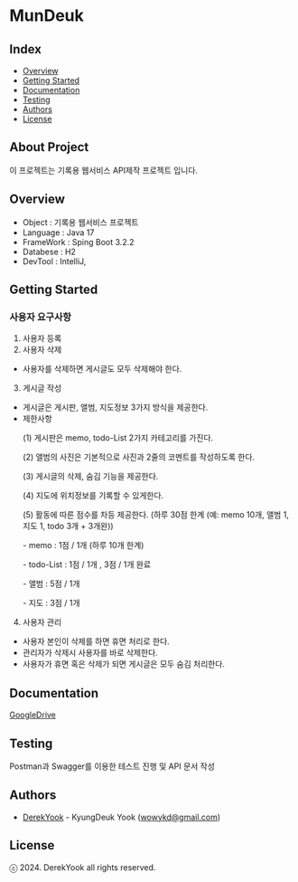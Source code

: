 # MunDeuk

## Index
- [Overview](#overview)
- [Getting Started](#getting-started)
- [Documentation](#documentation)
- [Testing](#testing)
- [Authors](#authors)
- [License](#license)

## About Project
이 프로젝트는 기록용 웹서비스 API제작 프로젝트 입니다.

## Overview
- Object : 기록용 웹서비스 프로젝트
- Language : Java 17
- FrameWork : Sping Boot 3.2.2
- Databese : H2
- DevTool : IntelliJ, 


## Getting Started
### 사용자 요구사항
1. 사용자 등록
2. 사용자 삭제
- 사용자를 삭제하면 게시글도 모두 삭제해야 한다.
3. 게시글 작성
- 게시글은 게시판, 앨범, 지도정보 3가지 방식을 제공한다.
- 제한사항
  <p>(1) 게시판은 memo, todo-List 2가지 카테고리를 가진다.
  <p>(2) 앨범의 사진은 기본적으로 사진과 2줄의 코멘트를 작성하도록 한다.
  <p>(3) 게시글의 삭제, 숨김 기능을 제공한다.
  <p>(4) 지도에 위치정보를 기록할 수 있게한다.
  <p>(5) 활동에 따른 점수를 차등 제공한다. (하루 30점 한계 (예: memo 10개, 앨범 1, 지도 1, todo 3개 + 3개완))
  <p>- memo  : 1점 / 1개 (하루 10개 한계)
  <p>- todo-List : 1점 / 1개 , 3점 / 1개 완료
  <p>- 앨범 : 5점 / 1개
  <p>- 지도 : 3점 / 1개
4. 사용자 관리
- 사용자 본인이 삭제를 하면 휴면 처리로 한다.
- 관리자가 삭제시 사용자를 바로 삭제한다.
- 사용자가 휴면 혹은 삭제가 되면 게시글은 모두 숨김 처리한다.
    
## Documentation
<a href="https://drive.google.com/drive/folders/1ADAvIToiEl6eJv-lHRXVnPVXkr9qCVKR?usp=sharing" target="_blank">GoogleDrive</a>
    
## Testing
Postman과 Swagger를 이용한 테스트 진행 및 API 문서 작성

## Authors
- [DerekYook](https://github.com/DerekYook) - KyungDeuk Yook (wowykd@gmail.com)

## License
ⓒ 2024. DerekYook all rights reserved.
